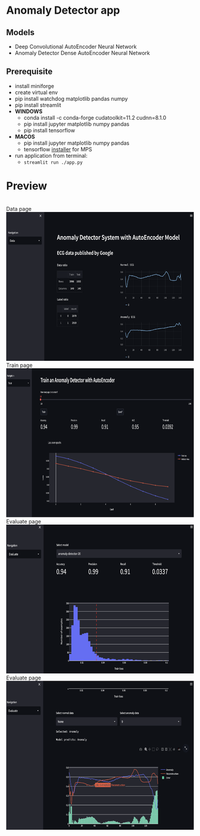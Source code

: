 # Anomaly Detector app

## Models
- Deep Convolutional AutoEncoder Neural Network
- Anomaly Detector Dense AutoEncoder Neural Network

## Prerequisite
- install miniforge
- create virtual env
- pip install watchdog matplotlib pandas numpy
- pip install streamlit
- **WINDOWS**
  - conda install -c conda-forge cudatoolkit=11.2 cudnn=8.1.0
  - pip install jupyter matplotlib numpy pandas
  - pip install tensorflow
- **MACOS**
  - pip install jupyter matplotlib numpy pandas
  - tensorflow [installer](https://developer.apple.com/metal/tensorflow-plugin/) for MPS
- run application from terminal:
  - ```streamlit run ./app.py```

# Preview
<br/>
Data page
<br/>
<img src="images/0.png" width="600" height="400">

<br/>
Train page
<br/>
<img src="images/11.png" width="600" height="400">

<br/>
Evaluate page
<br/>
<img src="images/metrics.png" width="600" height="400">

<br/>
Evaluate page
<br/>
<img src="images/anomaly.png" width="600" height="400">